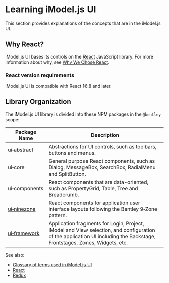 # Learning iModel.js UI

This section provides explanations of the concepts that are in the iModel.js UI.

## Why React?

iModel.js UI bases its controls on the [React](https://reactjs.org/) JavaScript library. For more information about why, see [Why We Chose React](./React.md).

### React version requirements

iModel.js UI is compatible with React 16.8 and later.

## Library Organization

The iModel.js UI library is divided into these NPM packages in the `@bentley` scope:

|Package Name|Description
|-----|-----
|ui&#8209;abstract|Abstractions for UI controls, such as toolbars, buttons and menus.
|ui&#8209;core|General purpose React components, such as Dialog, MessageBox, SearchBox, RadialMenu and SplitButton.
|ui&#8209;components|React components that are data-oriented, such as PropertyGrid, Table, Tree and Breadcrumb.
|[ui&#8209;ninezone](./ninezone/index)|React components for application user interface layouts following the Bentley 9&#8209;Zone pattern.
|[ui&#8209;framework](./framework/index)|Application fragments for Login, Project, iModel and View selection, and configuration of the application UI including the Backstage, Frontstages, Zones, Widgets, etc.

See also:

* [Glossary of terms used in iModel.js UI](./UIGlossary)
* [React](https://reactjs.org/)
* [Redux](https://redux.js.org/)
